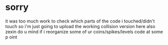 # sorry 
it was too much work to check which parts of the code i touched/didn't touch so i'm just going to upload the working collision version here
also zexin do u mind if i reorganize some of ur coins/spikes/levels code at some p oint
